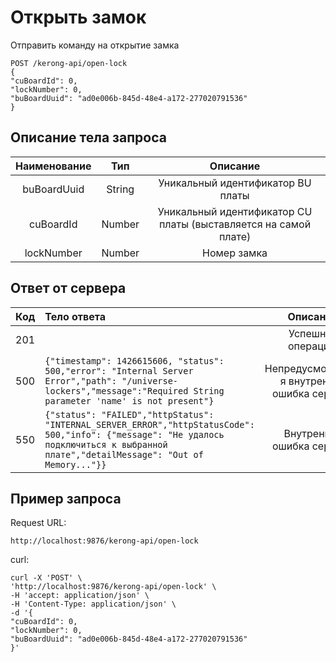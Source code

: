 # Открыть замок
Отправить команду на открытие замка
```
POST /kerong-api/open-lock
{
"cuBoardId": 0,
"lockNumber": 0,
"buBoardUuid": "ad0e006b-845d-48e4-a172-277020791536"
}
```
## Описание тела запроса
|Наименование|Тип|Описание|
|:-:|:-:|:-:|
|buBoardUuid|String|Уникальный идентификатор BU платы|
|cuBoardId|Number|Уникальный идентификатор CU платы (выставляется на самой плате)|
|lockNumber|Number|Номер замка|

## Ответ от сервера
|Код|Тело ответа|Описание|
|:-:|:-|:-:|
|201||Успешная операция.|
|500|```{"timestamp": 1426615606, "status": 500,"error": "Internal Server Error","path": "/universe-lockers","message":"Required String parameter 'name' is not present"}```|Непредусмотренна я внутренняя ошибка сервера|
|550|```{"status": "FAILED","httpStatus": "INTERNAL_SERVER_ERROR","httpStatusCode": 500,"info": {"message": "Не удалось подключиться к выбранной плате","detailMessage": "Out of Memory..."}}```|Внутренняя ошибка сервера|
## Пример запроса
Request URL:
```
http://localhost:9876/kerong-api/open-lock
```
curl:
```
curl -X 'POST' \
'http://localhost:9876/kerong-api/open-lock' \
-H 'accept: application/json' \
-H 'Content-Type: application/json' \
-d '{
"cuBoardId": 0,
"lockNumber": 0,
"buBoardUuid": "ad0e006b-845d-48e4-a172-277020791536"
}'
```